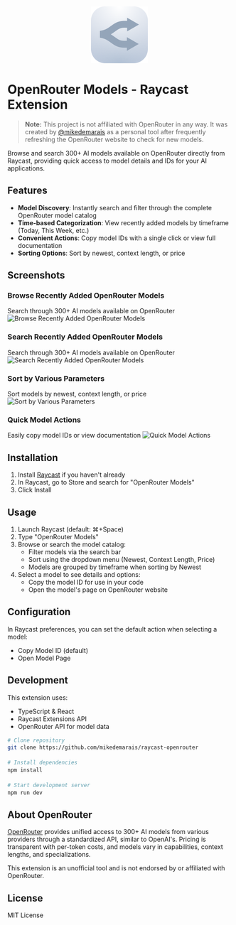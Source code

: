 <p align="center">
  <img src="assets/extension-icon.png" width="128" alt="OpenRouter Models Raycast Extension Logo">
</p>

# OpenRouter Models - Raycast Extension

> **Note:** This project is not affiliated with OpenRouter in any way. It was created by [@mikedemarais](https://github.com/mikedemarais) as a personal tool after frequently refreshing the OpenRouter website to check for new models.

Browse and search 300+ AI models available on OpenRouter directly from Raycast, providing quick access to model details and IDs for your AI applications.

## Features

- **Model Discovery**: Instantly search and filter through the complete OpenRouter model catalog
- **Time-based Categorization**: View recently added models by timeframe (Today, This Week, etc.)
- **Convenient Actions**: Copy model IDs with a single click or view full documentation
- **Sorting Options**: Sort by newest, context length, or price

## Screenshots

### Browse Recently Added OpenRouter Models
Search through 300+ AI models available on OpenRouter
![Browse Recently Added OpenRouter Models](metadata/screenshot1.png)

### Search Recently Added OpenRouter Models
Search through 300+ AI models available on OpenRouter
![Search Recently Added OpenRouter Models](metadata/screenshot2.png)

### Sort by Various Parameters
Sort models by newest, context length, or price
![Sort by Various Parameters](metadata/screenshot3.png)

### Quick Model Actions
Easily copy model IDs or view documentation
![Quick Model Actions](metadata/screenshot4.png)

## Installation

1. Install [Raycast](https://raycast.com/) if you haven't already
2. In Raycast, go to Store and search for "OpenRouter Models"
3. Click Install

## Usage

1. Launch Raycast (default: ⌘+Space)
2. Type "OpenRouter Models"
3. Browse or search the model catalog:
   - Filter models via the search bar
   - Sort using the dropdown menu (Newest, Context Length, Price)
   - Models are grouped by timeframe when sorting by Newest
4. Select a model to see details and options:
   - Copy the model ID for use in your code
   - Open the model's page on OpenRouter website

## Configuration

In Raycast preferences, you can set the default action when selecting a model:
- Copy Model ID (default)
- Open Model Page

## Development

This extension uses:
- TypeScript & React
- Raycast Extensions API
- OpenRouter API for model data

```bash
# Clone repository
git clone https://github.com/mikedemarais/raycast-openrouter

# Install dependencies
npm install

# Start development server
npm run dev
```

## About OpenRouter

[OpenRouter](https://openrouter.ai) provides unified access to 300+ AI models from various providers through a standardized API, similar to OpenAI's. Pricing is transparent with per-token costs, and models vary in capabilities, context lengths, and specializations.

This extension is an unofficial tool and is not endorsed by or affiliated with OpenRouter.

## License

MIT License
